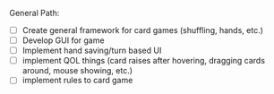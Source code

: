 General Path:
- [ ] Create general framework for card games (shuffling, hands, etc.)
- [ ] Develop GUI for game
- [ ] Implement hand saving/turn based UI
- [ ] implement QOL things (card raises after hovering, dragging cards around, mouse showing, etc.)
- [ ] implement rules to card game
